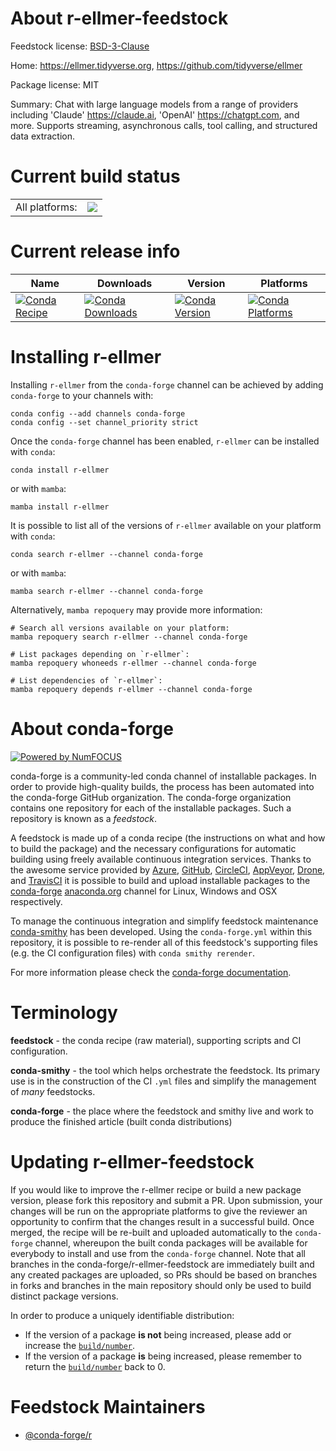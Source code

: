 About r-ellmer-feedstock
========================

Feedstock license: [BSD-3-Clause](https://github.com/conda-forge/r-ellmer-feedstock/blob/main/LICENSE.txt)

Home: https://ellmer.tidyverse.org, https://github.com/tidyverse/ellmer

Package license: MIT

Summary: Chat with large language models from a range of providers including 'Claude' <https://claude.ai>, 'OpenAI' <https://chatgpt.com>, and more. Supports streaming, asynchronous calls, tool calling, and structured data extraction.

Current build status
====================


<table><tr><td>All platforms:</td>
    <td>
      <a href="https://dev.azure.com/conda-forge/feedstock-builds/_build/latest?definitionId=25401&branchName=main">
        <img src="https://dev.azure.com/conda-forge/feedstock-builds/_apis/build/status/r-ellmer-feedstock?branchName=main">
      </a>
    </td>
  </tr>
</table>

Current release info
====================

| Name | Downloads | Version | Platforms |
| --- | --- | --- | --- |
| [![Conda Recipe](https://img.shields.io/badge/recipe-r--ellmer-green.svg)](https://anaconda.org/conda-forge/r-ellmer) | [![Conda Downloads](https://img.shields.io/conda/dn/conda-forge/r-ellmer.svg)](https://anaconda.org/conda-forge/r-ellmer) | [![Conda Version](https://img.shields.io/conda/vn/conda-forge/r-ellmer.svg)](https://anaconda.org/conda-forge/r-ellmer) | [![Conda Platforms](https://img.shields.io/conda/pn/conda-forge/r-ellmer.svg)](https://anaconda.org/conda-forge/r-ellmer) |

Installing r-ellmer
===================

Installing `r-ellmer` from the `conda-forge` channel can be achieved by adding `conda-forge` to your channels with:

```
conda config --add channels conda-forge
conda config --set channel_priority strict
```

Once the `conda-forge` channel has been enabled, `r-ellmer` can be installed with `conda`:

```
conda install r-ellmer
```

or with `mamba`:

```
mamba install r-ellmer
```

It is possible to list all of the versions of `r-ellmer` available on your platform with `conda`:

```
conda search r-ellmer --channel conda-forge
```

or with `mamba`:

```
mamba search r-ellmer --channel conda-forge
```

Alternatively, `mamba repoquery` may provide more information:

```
# Search all versions available on your platform:
mamba repoquery search r-ellmer --channel conda-forge

# List packages depending on `r-ellmer`:
mamba repoquery whoneeds r-ellmer --channel conda-forge

# List dependencies of `r-ellmer`:
mamba repoquery depends r-ellmer --channel conda-forge
```


About conda-forge
=================

[![Powered by
NumFOCUS](https://img.shields.io/badge/powered%20by-NumFOCUS-orange.svg?style=flat&colorA=E1523D&colorB=007D8A)](https://numfocus.org)

conda-forge is a community-led conda channel of installable packages.
In order to provide high-quality builds, the process has been automated into the
conda-forge GitHub organization. The conda-forge organization contains one repository
for each of the installable packages. Such a repository is known as a *feedstock*.

A feedstock is made up of a conda recipe (the instructions on what and how to build
the package) and the necessary configurations for automatic building using freely
available continuous integration services. Thanks to the awesome service provided by
[Azure](https://azure.microsoft.com/en-us/services/devops/), [GitHub](https://github.com/),
[CircleCI](https://circleci.com/), [AppVeyor](https://www.appveyor.com/),
[Drone](https://cloud.drone.io/welcome), and [TravisCI](https://travis-ci.com/)
it is possible to build and upload installable packages to the
[conda-forge](https://anaconda.org/conda-forge) [anaconda.org](https://anaconda.org/)
channel for Linux, Windows and OSX respectively.

To manage the continuous integration and simplify feedstock maintenance
[conda-smithy](https://github.com/conda-forge/conda-smithy) has been developed.
Using the ``conda-forge.yml`` within this repository, it is possible to re-render all of
this feedstock's supporting files (e.g. the CI configuration files) with ``conda smithy rerender``.

For more information please check the [conda-forge documentation](https://conda-forge.org/docs/).

Terminology
===========

**feedstock** - the conda recipe (raw material), supporting scripts and CI configuration.

**conda-smithy** - the tool which helps orchestrate the feedstock.
                   Its primary use is in the construction of the CI ``.yml`` files
                   and simplify the management of *many* feedstocks.

**conda-forge** - the place where the feedstock and smithy live and work to
                  produce the finished article (built conda distributions)


Updating r-ellmer-feedstock
===========================

If you would like to improve the r-ellmer recipe or build a new
package version, please fork this repository and submit a PR. Upon submission,
your changes will be run on the appropriate platforms to give the reviewer an
opportunity to confirm that the changes result in a successful build. Once
merged, the recipe will be re-built and uploaded automatically to the
`conda-forge` channel, whereupon the built conda packages will be available for
everybody to install and use from the `conda-forge` channel.
Note that all branches in the conda-forge/r-ellmer-feedstock are
immediately built and any created packages are uploaded, so PRs should be based
on branches in forks and branches in the main repository should only be used to
build distinct package versions.

In order to produce a uniquely identifiable distribution:
 * If the version of a package **is not** being increased, please add or increase
   the [``build/number``](https://docs.conda.io/projects/conda-build/en/latest/resources/define-metadata.html#build-number-and-string).
 * If the version of a package **is** being increased, please remember to return
   the [``build/number``](https://docs.conda.io/projects/conda-build/en/latest/resources/define-metadata.html#build-number-and-string)
   back to 0.

Feedstock Maintainers
=====================

* [@conda-forge/r](https://github.com/orgs/conda-forge/teams/r/)

